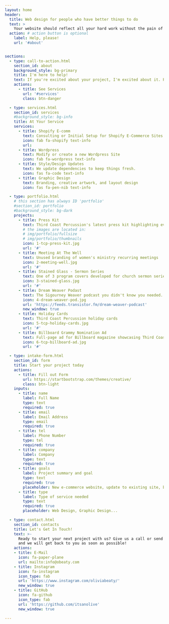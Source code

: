 ```yaml
---
layout: home
header:
  title: Web design for people who have better things to do
  text: >
    Your website should reflect all your hard work without the pain of setting it up yourself. With years of experience setting up and managing websites from one-page statics sites to full-blow e-commerce sites, my goal is to meet your needs.
  action: # action button is optional
    label: Help, please!
    url: '#about'


sections:
  - type: call-to-action.html
    section_id: about
    background_style: bg-primary
    title: I'm here to help!
    text: If you're excited about your project, I'm excited about it. Please fill out my intake form to help me understand your goals and I will respond with a proposal based on your needs.
    actions:
      - title: See Services
        url: '#services'
        class: btn-danger

  - type: services.html
    section_id: services
    #background_style: bg-info
    title: At Your Service
    services:
      - title: Shopify E-comm
        text: Consulting or Initial Setup for Shopify E-Commerce Sites
        icon: fab fa-shopify text-info
        url:
      - title: Wordpress
        text: Modify or create a new Wordpress Site
        icon: fab fa-wordpress text-info
      - title: Style/Design Updates
        text: We update dependencies to keep things fresh.
        icon: fas fa-code text-info
      - title: Graphic Design
        text: Branding, creative artwork, and layout design
        icon: fas fa-pen-nib text-info

  - type: portfolio.html
    # this section has always ID 'portfolio'
    #section_id: portfolio
    #background_style: bg-dark
    projects:
      - title: Press Kit
        text: Third Coast Percussion's latest press kit highlighting events, programs, and philanthropic initiatives
        # the images are located in:
        # img/portfolio/fullsize
        # img/portfolio/thumbnails
        icon: 1-tcp-press-kit.jpg
        url: '#'
      - title: Meeting At The Well
        text: Unused branding of women's ministry recurring meetings
        icon: 2-meeting-well.jpg
        url: '#'
      - title: Stained Glass - Sermon Series
        text: One of 3 program covers developed for church sermon series
        icon: 3-stained-glass.jpg
        url: '#'
      - title: Dream Weaver Podast
        text: The Sigourney Weaver podcast you didn't know you needed. Logo, branding, hosting, occasional editing, and social media
        icon: 4-dream-weaver-pod.jpg
        url: 'https://feeds.transistor.fm/dream-weaver-podcast'
        new_window: true
      - title: Holiday Cards
        text: Third Coast Percussion holiday cards
        icon: 5-tcp-holiday-cards.jpg
        url: '#'
      - title: Billboard Grammy Nomination Ad
        text: Full-page ad for Billboard magazine showcasing Third Coast Percussion's nomination
        icon: 6-tcp-billboard-ad.jpg
        url: '#'

  - type: intake-form.html
    section_id: form
    title: Start your project today
    actions:
      - title: Fill out Form
        url: https://startbootstrap.com/themes/creative/
        class: btn-light
    inputs:
      - title: name
        label: Full Name
        type: text
        required: true
      - title: email
        label: Email Address
        type: email
        required: true
      - title: tel
        label: Phone Number
        type: tel
        required: true
      - title: company
        label: Company
        type: text
        required: true
      - title: goals
        label: Project summary and goal
        type: text
        required: true
        placeholder: New e-commerce website, update to existing site, branding help, simple one-page site, etc...
      - title: type
        label: Type of service needed
        type: text
        required: true
        placeholder: Web Design, Graphic Design...

  - type: contact.html
    section_id: contacts
    title: Let's Get In Touch!
    text: >-
      Ready to start your next project with us? Give us a call or send us an email
      and we will get back to you as soon as possible!
    actions:
    - title: E-Mail
      icon: fa-paper-plane
      url: mailto:info@obeaty.com
    - title: Instagram
      icon: fa-instagram
      icon_type: fab
      url: 'https://www.instagram.com/oliviabeaty/'
      new_window: true
    - title: GitHub
      icon: fa-github
      icon_type: fab
      url: 'https://github.com/itsanolive'
      new_window: true

---
```

